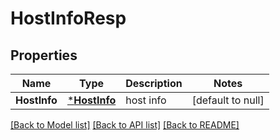 # HostInfoResp

## Properties
Name | Type | Description | Notes
------------ | ------------- | ------------- | -------------
**HostInfo** | [***HostInfo**](HostInfo.md) | host info | [default to null]

[[Back to Model list]](../README.md#documentation-for-models) [[Back to API list]](../README.md#documentation-for-api-endpoints) [[Back to README]](../README.md)


